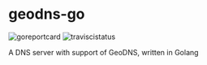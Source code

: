 # geodns-go 
![goreportcard](https://goreportcard.com/badge/github.com/TsundereChen/geodns-go) ![traviscistatus](https://api.travis-ci.org/TsundereChen/geodns-go.svg)

A DNS server with support of GeoDNS, written in Golang
